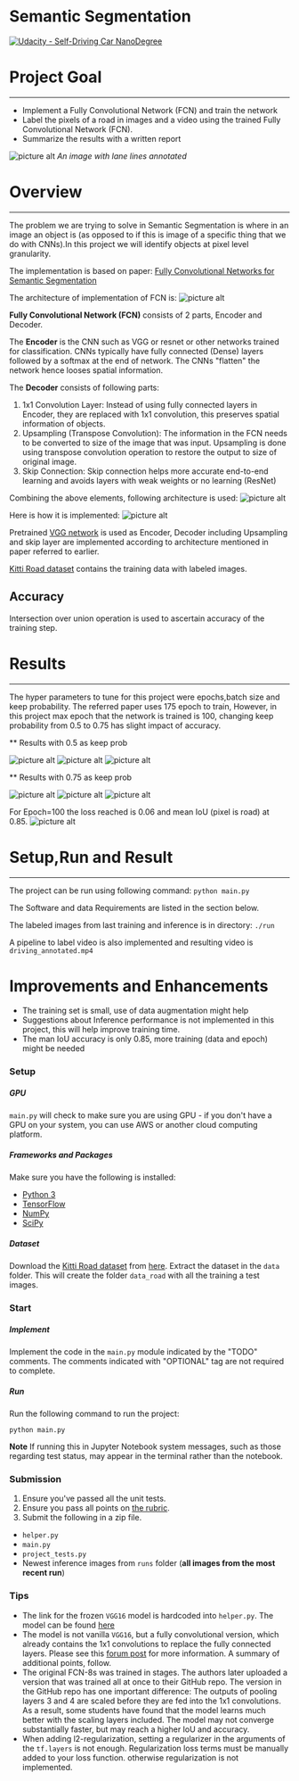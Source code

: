 # Semantic Segmentation

[![Udacity - Self-Driving Car NanoDegree](https://s3.amazonaws.com/udacity-sdc/github/shield-carnd.svg)](http://www.udacity.com/drive)


# Project Goal 
---
* Implement a Fully Convolutional Network (FCN) and train the network
* Label the pixels of a road in images and a video using the trained  Fully Convolutional Network (FCN).
* Summarize the results with a written report


![picture alt](./outputs/um_000013_kp05.png) *An image with lane lines annotated*


# Overview
---
The problem we are trying to solve in Semantic Segmentation is where in an image an object is (as opposed to if this is image of a specific thing that we do with CNNs).In this project we will identify objects at pixel level granularity.

The implementation is based on paper: [Fully Convolutional Networks for Semantic Segmentation](https://people.eecs.berkeley.edu/~jonlong/long_shelhamer_fcn.pdf)

The architecture of implementation of FCN is:
![picture alt](./outputs/FCN_overview.png)



**Fully Convolutional Network (FCN)**  consists of 2 parts, Encoder and Decoder.

The **Encoder** is the CNN such as VGG or resnet or other networks trained for classification. CNNs typically have fully connected (Dense) layers followed by a softmax at the end of network. The CNNs "flatten" the network hence looses spatial information.

The **Decoder** consists of following parts:

1. 1x1 Convolution Layer: Instead of using fully connected layers in Encoder, they are replaced with 1x1 convolution, this preserves spatial information of objects. 
2. Upsampling (Transpose Convolution): The information in the FCN needs to be converted to size of the image that was input. Upsampling is done using transpose convolution operation to restore the output to size of original image.
3. Skip Connection: Skip connection helps more accurate end-to-end learning and avoids layers with weak weights or no learning (ResNet)


Combining the above elements, following architecture is used:
![picture alt](./outputs/with_skip_layers.png)



Here is how it is implemented:
![picture alt](./outputs/full_architecture.png)


Pretrained [VGG network](https://s3-us-west-1.amazonaws.com/udacity-selfdrivingcar/vgg.zip) is used as Encoder, Decoder including Upsampling and skip layer are implemented according to architecture mentioned in paper referred to earlier.

[Kitti Road dataset](https://s3-us-west-1.amazonaws.com/udacity-selfdrivingcar/advanced_deep_learning/data_road.zip) contains the training data with labeled images.


## Accuracy
Intersection over union operation is used to ascertain accuracy of the training step.

# Results
---
The hyper parameters to tune for this project were epochs,batch size and keep probability. 
The referred paper uses 175 epoch to train, However, in this project max epoch that the network is trained is 100, changing keep probability from 0.5 to 0.75 has slight impact of accuracy.


** Results with 0.5 as keep prob

![picture alt](./outputs/um_000013_kp05.png)
![picture alt](./outputs/um_000073_kp05.png)
![picture alt](./outputs/umm_000070_kp05.png)


** Results with 0.75 as keep prob

![picture alt](./outputs/um_000013_kp_075.png)
![picture alt](./outputs/um_000073_075.png)
![picture alt](./outputs/umm_000070_kp075.png)


For Epoch=100 the loss reached is 0.06 and mean IoU (pixel is road)  at 0.85.
![picture alt](./outputs/loss_accuracy.png)


# Setup,Run and Result
---
The project can be run using following command:
`python main.py`

The Software and data Requirements are listed in the section below.

The labeled images from last training and inference is in directory:
`./run`

A pipeline to label video is also implemented and resulting video is
`driving_annotated.mp4`



# Improvements and Enhancements

* The training set is small, use of data augmentation might help
* Suggestions about Inference performance is not implemented in this project, this will help improve training time.
* The man IoU accuracy is only 0.85, more training (data and epoch) might be needed


### Setup
##### GPU
`main.py` will check to make sure you are using GPU - if you don't have a GPU on your system, you can use AWS or another cloud computing platform.
##### Frameworks and Packages
Make sure you have the following is installed:
 - [Python 3](https://www.python.org/)
 - [TensorFlow](https://www.tensorflow.org/)
 - [NumPy](http://www.numpy.org/)
 - [SciPy](https://www.scipy.org/)
##### Dataset
Download the [Kitti Road dataset](http://www.cvlibs.net/datasets/kitti/eval_road.php) from [here](http://www.cvlibs.net/download.php?file=data_road.zip).  Extract the dataset in the `data` folder.  This will create the folder `data_road` with all the training a test images.

### Start
##### Implement
Implement the code in the `main.py` module indicated by the "TODO" comments.
The comments indicated with "OPTIONAL" tag are not required to complete.
##### Run
Run the following command to run the project:
```
python main.py
```
**Note** If running this in Jupyter Notebook system messages, such as those regarding test status, may appear in the terminal rather than the notebook.

### Submission
1. Ensure you've passed all the unit tests.
2. Ensure you pass all points on [the rubric](https://review.udacity.com/#!/rubrics/989/view).
3. Submit the following in a zip file.
 - `helper.py`
 - `main.py`
 - `project_tests.py`
 - Newest inference images from `runs` folder  (**all images from the most recent run**)
 
 ### Tips
- The link for the frozen `VGG16` model is hardcoded into `helper.py`.  The model can be found [here](https://s3-us-west-1.amazonaws.com/udacity-selfdrivingcar/vgg.zip)
- The model is not vanilla `VGG16`, but a fully convolutional version, which already contains the 1x1 convolutions to replace the fully connected layers. Please see this [forum post](https://discussions.udacity.com/t/here-is-some-advice-and-clarifications-about-the-semantic-segmentation-project/403100/8?u=subodh.malgonde) for more information.  A summary of additional points, follow. 
- The original FCN-8s was trained in stages. The authors later uploaded a version that was trained all at once to their GitHub repo.  The version in the GitHub repo has one important difference: The outputs of pooling layers 3 and 4 are scaled before they are fed into the 1x1 convolutions.  As a result, some students have found that the model learns much better with the scaling layers included. The model may not converge substantially faster, but may reach a higher IoU and accuracy. 
- When adding l2-regularization, setting a regularizer in the arguments of the `tf.layers` is not enough. Regularization loss terms must be manually added to your loss function. otherwise regularization is not implemented.
 

